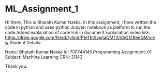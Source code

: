 # ML_Assignment_1

Hi there, This is Bharath Kumar Nakka. In this assignment, I have written the code in python and used python Jupyter notebook as platform to run the code.Added explanation of code link in document
Explanation video link: https://drive.google.com/file/d/1yhpdfPteTEtSviqtaQMTi0VAQ1ZBeeQM/view
Student Details:

Name: Bharath Kumar Nakka Id: 700744145  Programming Assignment: 01 Subject: Machine Learning CRN: 31143

Thank you.
